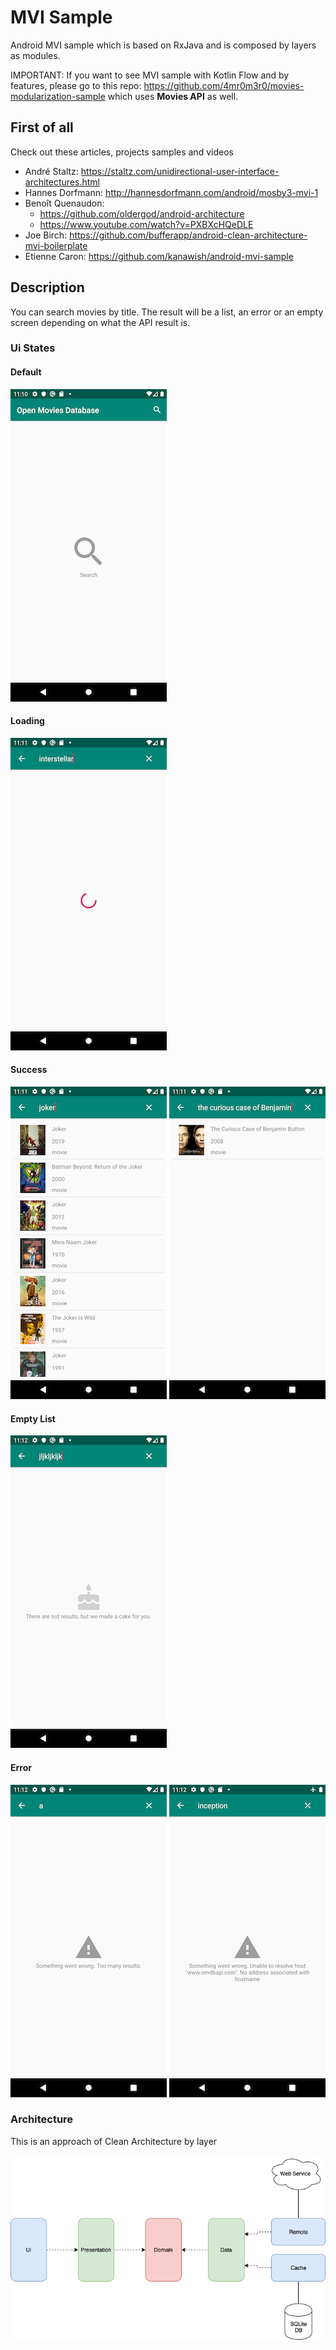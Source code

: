 MVI Sample
===========
Android MVI sample which is based on RxJava and is composed by layers as modules.

IMPORTANT: If you want to see MVI sample with Kotlin Flow and by features, 
please go to this repo: https://github.com/4mr0m3r0/movies-modularization-sample
which uses **Movies API** as well.  

First of all
------------
Check out these articles, projects samples and videos
+ André Staltz: https://staltz.com/unidirectional-user-interface-architectures.html
+ Hannes Dorfmann: http://hannesdorfmann.com/android/mosby3-mvi-1
+ Benoît Quenaudon:
  - https://github.com/oldergod/android-architecture
  - https://www.youtube.com/watch?v=PXBXcHQeDLE
+ Joe Birch: https://github.com/bufferapp/android-clean-architecture-mvi-boilerplate
+ Etienne Caron: https://github.com/kanawish/android-mvi-sample

Description
-----------
You can search movies by title. The result will be a list, an error or an empty screen depending on what the API
result is.

### Ui States
#### Default
![Default](screenshots/default.png "Default")
#### Loading
![Loading](screenshots/loading.png "Loading")
#### Success
![Multiple Results](screenshots/multiple-results.png "Multiple Results")
![Single Result](screenshots/single-result.png "Single Result")
#### Empty List
![Empty](screenshots/empty.png "Empty")
#### Error
![To many results](screenshots/error-too-many-results.png "Too many results")
![No network](screenshots/error-no-network.png "No network")

### Architecture
This is an approach of Clean Architecture by layer <br/>

![Clean Architecture by layer](screenshots/clean-architecture-by-layer.png "Clean Architeture by layer")
